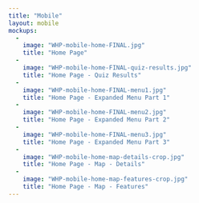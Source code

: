 ```yaml
---
title: "Mobile"
layout: mobile
mockups:
  -
    image: "WHP-mobile-home-FINAL.jpg"
    title: "Home Page"
  -
    image: "WHP-mobile-home-FINAL-quiz-results.jpg"
    title: "Home Page - Quiz Results"
  -
    image: "WHP-mobile-home-FINAL-menu1.jpg"
    title: "Home Page - Expanded Menu Part 1"
  -
    image: "WHP-mobile-home-FINAL-menu2.jpg"
    title: "Home Page - Expanded Menu Part 2"
  -
    image: "WHP-mobile-home-FINAL-menu3.jpg"
    title: "Home Page - Expanded Menu Part 3"
  -
    image: "WHP-mobile-home-map-details-crop.jpg"
    title: "Home Page - Map - Details"
  -
    image: "WHP-mobile-home-map-features-crop.jpg"
    title: "Home Page - Map - Features"
---
```

